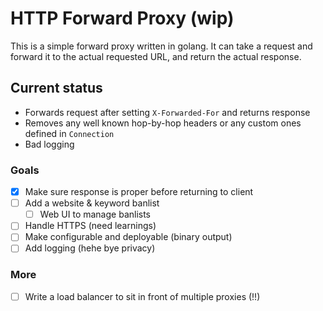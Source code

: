 # HTTP Forward Proxy (wip)

This is a simple forward proxy written in golang. It can take a request and forward it to the actual requested URL, and return the actual response.

## Current status

- Forwards request after setting `X-Forwarded-For` and returns response
- Removes any well known hop-by-hop headers or any custom ones defined in `Connection`
- Bad logging

### Goals

- [x] Make sure response is proper before returning to client
- [ ] Add a website & keyword banlist
    - [ ] Web UI to manage banlists
- [ ] Handle HTTPS (need learnings)
- [ ] Make configurable and deployable (binary output)
- [ ] Add logging (hehe bye privacy)

### More

- [ ] Write a load balancer to sit in front of multiple proxies (!!)

